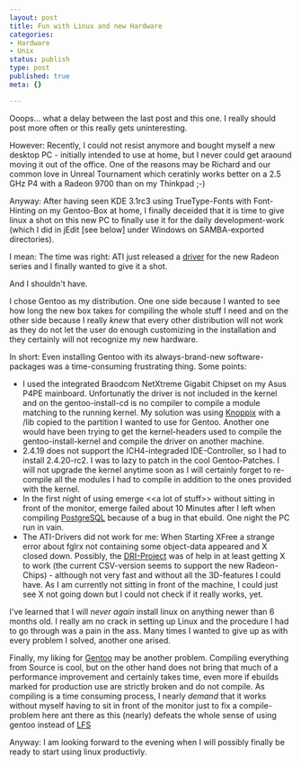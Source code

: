 ```yaml
---
layout: post
title: Fun with Linux and new Hardware
categories:
- Hardware
- Unix
status: publish
type: post
published: true
meta: {}

---
```

Ooops... what a delay between the last post and this one. I really should post more often or this really gets uninteresting.

However: Recently, I could not resist anymore and bought myself a new desktop PC - initially intended to use at home, but I never could get araound moving it out of the office. One of the reasons may be Richard and our common love in Unreal Tournament which ceratinly works better on a 2.5 GHz P4 with a Radeon 9700 than on my Thinkpad ;-)

Anyway: After having seen KDE 3.1rc3 using TrueType-Fonts with Font-Hinting on my Gentoo-Box at home, I finally deceided that it is time to give linux a shot on this new PC to finally use it for the daily development-work (which I did in jEdit [see below] under Windows on SAMBA-exported directories).

I mean: The time was right: ATI just released a <a href="http://mirror.ati.com/support/drivers/linux/radeon-linux.html">driver</a> for the new Radeon series and I finally wanted to give it a shot.

And I shouldn't have.

I chose Gentoo as my distribution. One one side because I wanted to see how long the new box takes for compiling the whole stuff I need and on the other side because I really *knew* that every other distribution will not work as they do not let the user do enough customizing in the installation and they certainly will not recognize my new hardware.

In short: Even installing Gentoo with its always-brand-new software-packages was a time-consuming frustrating thing. Some points:

<ul>
 <li>I used the integrated Braodcom NetXtreme Gigabit Chipset on my Asus P4PE mainboard. Unfortunatly the driver is not included in the kernel and on the gentoo-install-cd is no compiler to compile a module matching to the running kernel. My solution was using <a href="http://www.knoppix.de">Knoppix</a> with a /lib copied to the partition I wanted to use for Gentoo. Another one would have been trying to get the kernel-headers used to compile the gentoo-install-kernel and compile the driver on another machine.
 <li>2.4.19 does not support the ICH4-integraded IDE-Controller, so I had to install 2.4.20-rc2. I was to lazy to patch in the cool Gentoo-Patches. I will not upgrade the kernel anytime soon as I will certainly forget to re-compile all the modules I had to compile in addition to the ones provided with the kernel.
 <li>In the first night of using emerge &lt&lt;a lot of stuff&gt;&gt; without sitting in front of the monitor, emerge failed about 10 Minutes after I left when compiling <a href="http://www.postgresql.org">PostgreSQL</a> because of a bug in that ebuild. One night the PC run in vain.
 <li>The ATI-Drivers did not work for me: When Starting XFree a strange error about fglrx not containing some object-data appeared and X closed down. Possibly, the <a href="http://dri.sf.net">DRI-Project</a> was of help in at least getting X to work (the current CSV-version seems to support the new Radeon-Chips) - although not very fast and without all the 3D-features I could have. As I am currently not sitting in front of the machine, I could just see X not going down but I could not check if it really works, yet.
</ul>

I've learned that I will *never again* install linux on anything newer than 6 months old. I really am no crack in setting up Linux and the procedure I had to go through was a pain in the ass. Many times I wanted to give up as with every problem I solved, another one arised.

Finally, my liking for <a href="http://www.gentoo.org">Gentoo</a> may be another problem. Compiling everything from Source is cool, but on the other hand does not bring that much of a performance improvement and certainly takes time, even more if ebuilds marked for production use are strictly broken and do not compile. As compiling is a time consuming process, I nearly *demand* that it works without myself having to sit in front of the monitor just to fix a compile-problem here ant there as this (nearly) defeats the whole sense of using gentoo instead of <a href="http://www.linuxfromscratch.org">LFS</a>

Anyway: I am looking forward to the evening when I will possibly finally be ready to start using linux productivly.
